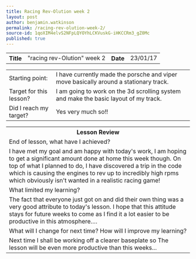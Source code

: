 ```yaml
---
title: Racing Rev-Olution week 2
layout: post
author: benjamin.watkinson
permalink: /racing-rev-olution-week-2/
source-id: 1qoXIM4elvS2NFpLQYOYhLCKVuskG-iHKCCRm3_gZ0Mc
published: true
---
```

	

<table>
  <tr>
    <th>Title</th>
    <td>"racing rev-Olution" week 2</td>
    <th>Date</th>
    <td>23/01/17</td>
  </tr>
</table>


<table>
  <tr>
    <td>Starting point:</td>
    <td>I have currently made the porsche and viper move basically around a stationary track.</td>
  </tr>
  <tr>
    <td>Target for this lesson?</td>
    <td>I am going to work on the 3d scrolling system and make the basic layout of my track.</td>
  </tr>
  <tr>
    <td>Did I reach my target? 
</td>
    <td>Yes very much so!!</td>
  </tr>
</table>


<table>
  <tr>
    <th>Lesson Review</th>
  </tr>
  <tr>
    <td>End of lesson, what have I achieved?</td>
  </tr>
  <tr>
    <td>I have met my goal and am happy with today's work, I am hoping to get a significant amount done at home this week though. On top of what I planned to do, I have discovered a trip in the code which is causing the engines to rev up to incredibly high rpms which obviously isn't wanted in a realistic racing game!</td>
  </tr>
  <tr>
    <td>What limited my learning? </td>
  </tr>
  <tr>
    <td>The fact that everyone just got on and did their own thing was a very good attribute to today's lesson. I hope that this attitude stays for future weeks to come as I find it a lot easier to be productive in this atmosphere….</td>
  </tr>
  <tr>
    <td>What will I change for next time? How will I improve my learning?</td>
  </tr>
  <tr>
    <td>Next time I shall be working off a clearer baseplate so The lesson will be even more productive than this weeks...</td>
  </tr>
</table>



